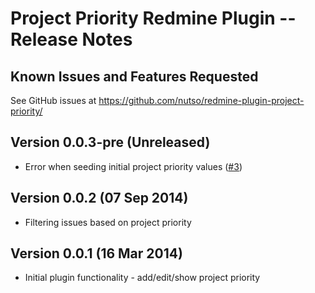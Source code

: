 # Project Priority Redmine Plugin -- Release Notes

## Known Issues and Features Requested

See GitHub issues at https://github.com/nutso/redmine-plugin-project-priority/

## Version 0.0.3-pre (Unreleased)

* Error when seeding initial project priority values ([#3](https://github.com/nutso/redmine-plugin-project-priority/issues/3))

## Version 0.0.2 (07 Sep 2014)

* Filtering issues based on project priority

## Version 0.0.1 (16 Mar 2014)

* Initial plugin functionality - add/edit/show project priority
